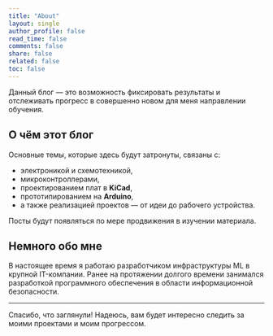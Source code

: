 ```yaml
---
title: "About"
layout: single
author_profile: false
read_time: false
comments: false
share: false
related: false
toc: false
---
```


Данный блог — это возможность фиксировать результаты и отслеживать прогресс в совершенно новом для меня направлении обучения.

## О чём этот блог

Основные темы, которые здесь будут затронуты, связаны с:

- электроникой и схемотехникой,
- микроконтроллерами,
- проектированием плат в **KiCad**,
- прототипированием на **Arduino**,
- а также реализацией проектов — от идеи до рабочего устройства.

Посты будут появляться по мере продвижения в изучении материала.

## Немного обо мне

В настоящее время я работаю разработчиком инфраструктуры ML в крупной IT-компании.
Ранее на протяжении долгого времени занимался разработкой программного обеспечения в области информационной безопасности.

---

Спасибо, что заглянули! Надеюсь, вам будет интересно следить за моими проектами и моим прогрессом.
